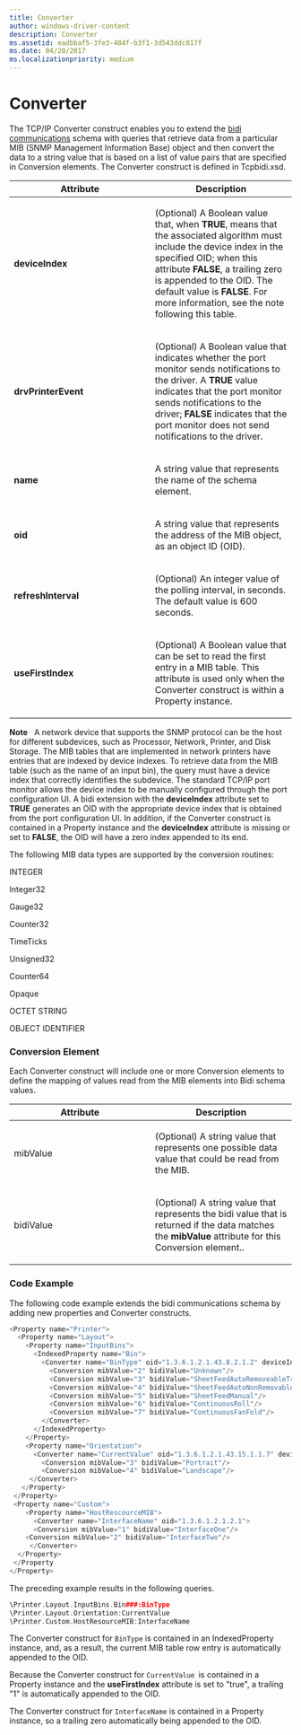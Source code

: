 ```yaml
---
title: Converter
author: windows-driver-content
description: Converter
ms.assetid: eadbbaf5-3fe3-484f-b3f1-3d543ddc817f
ms.date: 04/20/2017
ms.localizationpriority: medium
---
```


# Converter


The TCP/IP Converter construct enables you to extend the [bidi communications](bidirectional-communication.md) schema with queries that retrieve data from a particular MIB (SNMP Management Information Base) object and then convert the data to a string value that is based on a list of value pairs that are specified in Conversion elements. The Converter construct is defined in Tcpbidi.xsd.

<table>
<colgroup>
<col width="50%" />
<col width="50%" />
</colgroup>
<thead>
<tr class="header">
<th>Attribute</th>
<th>Description</th>
</tr>
</thead>
<tbody>
<tr class="odd">
<td><p><strong>deviceIndex</strong></p></td>
<td><p>(Optional) A Boolean value that, when <strong>TRUE</strong>, means that the associated algorithm must include the device index in the specified OID; when this attribute <strong>FALSE</strong>, a trailing zero is appended to the OID. The default value is <strong>FALSE</strong>. For more information, see the note following this table.</p></td>
</tr>
<tr class="even">
<td><p><strong>drvPrinterEvent</strong></p></td>
<td><p>(Optional) A Boolean value that indicates whether the port monitor sends notifications to the driver. A <strong>TRUE</strong> value indicates that the port monitor sends notifications to the driver; <strong>FALSE</strong> indicates that the port monitor does not send notifications to the driver.</p></td>
</tr>
<tr class="odd">
<td><p><strong>name</strong></p></td>
<td><p>A string value that represents the name of the schema element.</p></td>
</tr>
<tr class="even">
<td><p><strong>oid</strong></p></td>
<td><p>A string value that represents the address of the MIB object, as an object ID (OID).</p></td>
</tr>
<tr class="odd">
<td><p><strong>refreshInterval</strong></p></td>
<td><p>(Optional) An integer value of the polling interval, in seconds. The default value is 600 seconds.</p></td>
</tr>
<tr class="even">
<td><p><strong>useFirstIndex</strong></p></td>
<td><p>(Optional) A Boolean value that can be set to read the first entry in a MIB table. This attribute is used only when the Converter construct is within a Property instance.</p></td>
</tr>
</tbody>
</table>

 

**Note**   A network device that supports the SNMP protocol can be the host for different subdevices, such as Processor, Network, Printer, and Disk Storage. The MIB tables that are implemented in network printers have entries that are indexed by device indexes. To retrieve data from the MIB table (such as the name of an input bin), the query must have a device index that correctly identifies the subdevice. The standard TCP/IP port monitor allows the device index to be manually configured through the port configuration UI. A bidi extension with the **deviceIndex** attribute set to **TRUE** generates an OID with the appropriate device index that is obtained from the port configuration UI. In addition, if the Converter construct is contained in a Property instance and the **deviceIndex** attribute is missing or set to **FALSE**, the OID will have a zero index appended to its end.

 

The following MIB data types are supported by the conversion routines:

INTEGER

Integer32

Gauge32

Counter32

TimeTicks

Unsigned32

Counter64

Opaque

OCTET STRING

OBJECT IDENTIFIER

### <a href="" id="conversion-element"></a> Conversion Element

Each Converter construct will include one or more Conversion elements to define the mapping of values read from the MIB elements into Bidi schema values.

<table>
<colgroup>
<col width="50%" />
<col width="50%" />
</colgroup>
<thead>
<tr class="header">
<th>Attribute</th>
<th>Description</th>
</tr>
</thead>
<tbody>
<tr class="odd">
<td><p>mibValue</p></td>
<td><p>(Optional) A string value that represents one possible data value that could be read from the MIB.</p></td>
</tr>
<tr class="even">
<td><p>bidiValue</p></td>
<td><p>(Optional) A string value that represents the bidi value that is returned if the data matches the <strong>mibValue</strong> attribute for this Conversion element..</p></td>
</tr>
</tbody>
</table>

 

### <a href="" id="code-example"></a> Code Example

The following code example extends the bidi communications schema by adding new properties and Converter constructs.

```cpp
<Property name="Printer">
  <Property name="Layout">
    <Property name="InputBins">
      <IndexedProperty name="Bin">
        <Converter name="BinType" oid="1.3.6.1.2.1.43.8.2.1.2" deviceIndex="true">
          <Conversion mibValue="2" bidiValue="Unknown"/>
          <Conversion mibValue="3" bidiValue="SheetFeedAutoRemoveableTray"/>
          <Conversion mibValue="4" bidiValue="SheetFeedAutoNonRemovableTray"/>
          <Conversion mibValue="5" bidiValue="SheetFeedManual"/>
          <Conversion mibValue="6" bidiValue="ContinuousRoll"/>
          <Conversion mibValue="7" bidiValue="ContinuousFanFold"/>
        </Converter>
      </IndexedProperty>
    </Property>
    <Property name="Orientation">
      <Converter name="CurrentValue" oid="1.3.6.1.2.1.43.15.1.1.7" deviceIndex="true" useFirstIndex="true">
        <Conversion mibValue="3" bidiValue="Portrait"/>
        <Conversion mibValue="4" bidiValue="Landscape"/>
     </Converter>
   </Property>
 </Property>
 <Property name="Custom">
    <Property name="HostRescourceMIB">
      <Converter name="InterfaceName" oid="1.3.6.1.2.1.2.1">
      <Conversion mibValue="1" bidiValue="InterfaceOne"/>
    <Conversion mibValue="2" bidiValue="InterfaceTwo"/>
     </Converter>
  </Property>
 </Property
</Property>
```

The preceding example results in the following queries.

```cpp
\Printer.Layout.InputBins.Bin###:BinType
\Printer.Layout.Orientation:CurrentValue
\Printer.Custom.HostResourceMIB:InterfaceName
```

The Converter construct for `BinType` is contained in an IndexedProperty instance, and, as a result, the current MIB table row entry is automatically appended to the OID.

Because the Converter construct for `CurrentValue `is contained in a Property instance and the **useFirstIndex** attribute is set to "true", a trailing "1" is automatically appended to the OID.

The Converter construct for `InterfaceName` is contained in a Property instance, so a trailing zero automatically being appended to the OID.

 

 




